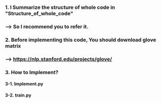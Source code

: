 ### 1. I Summarize the structure of whole code in "Structure_of_whole_code"  
###    --> So I recommend you to refer it.  
  
### 2. Before implementing this code, You should download glove matrix  
###    --> https://nlp.stanford.edu/projects/glove/  
  
### 3. How to Implement?  
####   3-1. Implement.py  
####   3-2. train.py
